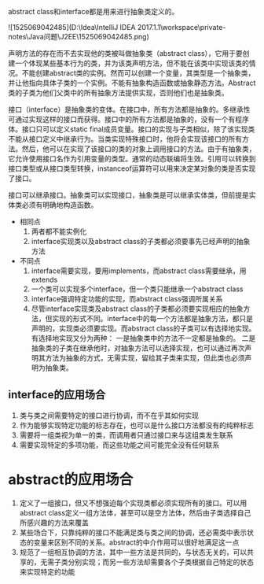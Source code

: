 abstract class和interface都是用来进行抽象类定义的。

![1525069042485](D:\Idea\IntelliJ IDEA 2017.1.1\workspace\private-notes\Java问题\J2EE\1525069042485.png)

声明方法的存在而不去实现他的类被叫做抽象类（abstract class），它用于要创建一个体现某些基本行为的类，并为该类声明方法，但不能在该类中实现该类的情况。不能创建abstract类的实例。然而可以创建一个变量，其类型是一个抽象类，并让他指向具体子类的一个实例。不能有抽象构造函数或抽象静态方法。Abstract类的子类为他们父类中的所有抽象方法提供实现，否则他们也是抽象类。

接口（interface）是抽象类的变体。在接口中，所有方法都是抽象的。多继承性可通过实现这样的接口而获得。接口中的所有方法都是抽象的，没有一个有程序体。接口只可以定义static final成员变量。接口的实现与子类相似，除了该实现类不能从接口定义中继承行为。当类实现特殊接口时，他将会实现该接口的所有方法。然后，他可以在实现了该接口的类的对象上调用接口的方法。由于有抽象类，它允许使用接口名作为引用变量的类型。通常的动态联编将生效。引用可以转换到接口类型或从接口类型转换，instanceof运算符可以用来决定某对象的类是否实现了接口。

接口可以继承接口。抽象类可以实现接口，抽象类是可以继承实体类，但前提是实体类必须有明确地构造函数。

* 相同点
  1. 两者都不能实例化
  2. interface实现类以及abstract class的子类都必须要事先已经声明的抽象方法
* 不同点
  1. interface需要实现，要用implements，而abstract class需要继承，用extends
  2. 一个类可以实现多个interface，但一个类只能继承一个abstract class
  3. interface强调特定功能的实现，而abstract class强调所属关系
  4. 尽管interface实现类及abstract class的子类都必须要实现相应的抽象方法，但实现的形式不同。interface中的每一个方法都是抽象方法，都只是声明的，实现类必须要实现。而abstract class的子类可以有选择地实现。
     有选择地实现又分为两种：
     一是抽象类中的方法不一定都是抽象的。
     二是抽象类的子类在继承他时，对抽象方法可以选择实现，也可以通过再次声明其方法为抽象的方式，无需实现，留给其子类来实现，但此类也必须声明为抽象类。



## interface的应用场合

1. 类与类之间需要特定的接口进行协调，而不在乎其如何实现
2. 作为能够实现特定功能的标志存在，也可以是什么接口方法都没有的纯粹标志
3. 需要将一组类视为单一的类，而调用者只通过接口来与这组类发生联系
4. 需要实现特定的多项功能，而这些功能之间可能完全没有任何联系

# abstract的应用场合

1. 定义了一组接口，但又不想强迫每个实现类都必须实现所有的接口。可以用abstract class定义一组方法体，甚至可以是空方法体，然后由子类选择自己所感兴趣的方法来覆盖
2. 某些场合下，只靠纯粹的接口不能满足类与类之间的协调，还必需类中表示状态的变量来区别不同的关系。abstract的中介作用可以很好地满足这一点
3. 规范了一组相互协调的方法，其中一些方法是共同的，与状态无关的，可以共享的，无需子类分别实现；而另一些方法却需要各个子类根据自己特定的状态来实现特定的功能